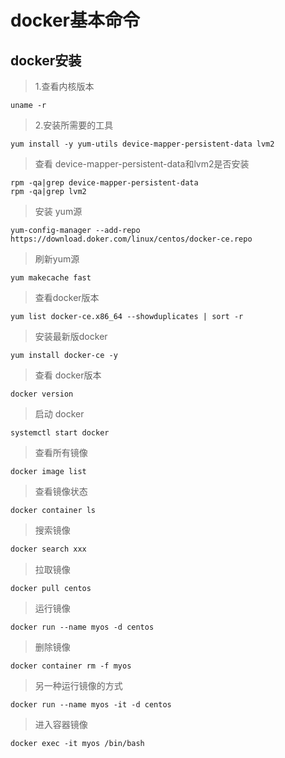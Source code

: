 # docker基本命令

## docker安装

>1.查看内核版本

```shell
uname -r
```

> 2.安装所需要的工具

```shell
yum install -y yum-utils device-mapper-persistent-data lvm2
```

> 查看 device-mapper-persistent-data和lvm2是否安装

```shell
rpm -qa|grep device-mapper-persistent-data
rpm -qa|grep lvm2
```

> 安装 yum源

```shell
yum-config-manager --add-repo https://download.doker.com/linux/centos/docker-ce.repo
```

> 刷新yum源

```shell
yum makecache fast
```

> 查看docker版本

```shell
yum list docker-ce.x86_64 --showduplicates | sort -r
```

> 安装最新版docker

```shell
yum install docker-ce -y
```

> 查看 docker版本

```shell
docker version
```

> 启动 docker

```she
systemctl start docker
```

> 查看所有镜像

```shell
docker image list
```

> 查看镜像状态

```shell
docker container ls
```

> 搜索镜像

```java
docker search xxx
```

> 拉取镜像

```shell
docker pull centos
```

> 运行镜像

```shell
docker run --name myos -d centos
```

> 删除镜像

```shell
docker container rm -f myos
```

> 另一种运行镜像的方式

```shell
docker run --name myos -it -d centos
```

> 进入容器镜像

```shell
docker exec -it myos /bin/bash
```

